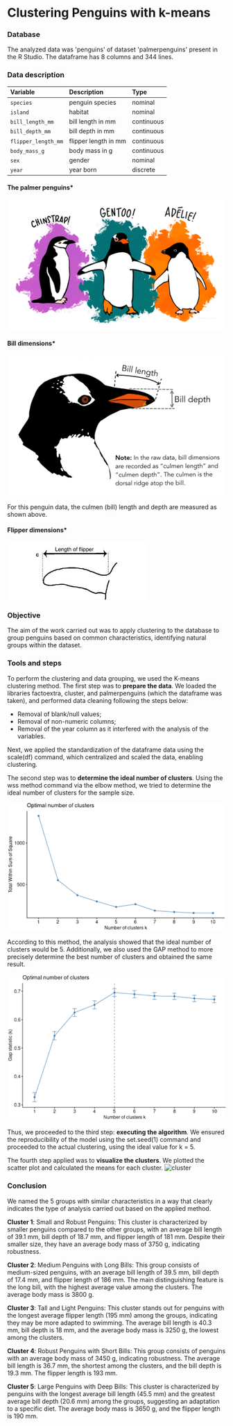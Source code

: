 # Clustering Penguins with k-means

### Database
The analyzed data was 'penguins' of dataset 'palmerpenguins' present in the R Studio. The dataframe has 8 columns and 344 lines.

### Data description
| Variable            | Description          | Type       |
| :---                | :---                 | :---       |
| `species`           | penguin species      | nominal    |
| `island`            | habitat              | nominal    |
| `bill_length_mm`    | bill length in mm    | continuous |
| `bill_depth_mm`     | bill depth in mm     | continuous |
| `flipper_length_mm` | flipper length in mm | continuous |
| `body_mass_g`       | body mass in g       | continuous |
| `sex`               | gender               | nominal    |
| `year`              | year born            | discrete   |

#### The palmer penguins*
![palmer](https://raw.githubusercontent.com/naonaotan/k-means-clustering/main/lter_penguins.png)

#### Bill dimensions*
![culmen](https://raw.githubusercontent.com/naonaotan/k-means-clustering/main/culmen_depth.png)

For this penguin data, the culmen (bill) length and depth are measured as shown above.

#### Flipper dimensions*
![flipper](https://raw.githubusercontent.com/naonaotan/k-means-clustering/main/flipper.png)

### Objective

The aim of the work carried out was to apply clustering to the database to group penguins based on common characteristics, identifying natural groups within the dataset.

### Tools and steps

To perform the clustering and data grouping, we used the K-means clustering method.
The first step was to **prepare the data**. We loaded the libraries factoextra, cluster, and palmerpenguins (which the dataframe was taken), and performed data cleaning following the steps below:

- Removal of blank/null values;
- Removal of non-numeric columns;
- Removal of the year column as it interfered with the analysis of the variables.

Next, we applied the standardization of the dataframe data using the scale(df) command, which centralized and scaled the data, enabling clustering.

The second step was to **determine the ideal number of clusters**. Using the wss method command via the elbow method, we tried to determine the ideal number of clusters for the sample size.

![elbow](https://raw.githubusercontent.com/naonaotan/k-means-clustering/main/elbow%20method.png)

According to this method, the analysis showed that the ideal number of clusters would be 5. Additionally, we also used the GAP method to more precisely determine the best number of clusters and obtained the same result.

![gap](https://raw.githubusercontent.com/naonaotan/k-means-clustering/main/gap.png)

Thus, we proceeded to the third step: **executing the algorithm**. We ensured the reproducibility of the model using the set.seed(1) command and proceeded to the actual clustering, using the ideal value for k = 5.

The fourth step applied was to **visualize the clusters**. We plotted the scatter plot and calculated the means for each cluster.
![cluster]()

### Conclusion

We named the 5 groups with similar characteristics in a way that clearly indicates the type of analysis carried out based on the applied method.

**Cluster 1**:
Small and Robust Penguins: This cluster is characterized by smaller penguins compared to the other groups, with an average bill length of 39.1 mm, bill depth of 18.7 mm, and flipper length of 181 mm. Despite their smaller size, they have an average body mass of 3750 g, indicating robustness.

**Cluster 2**:
Medium Penguins with Long Bills: This group consists of medium-sized penguins, with an average bill length of 39.5 mm, bill depth of 17.4 mm, and flipper length of 186 mm. The main distinguishing feature is the long bill, with the highest average value among the clusters. The average body mass is 3800 g.

**Cluster 3**:
Tall and Light Penguins: This cluster stands out for penguins with the longest average flipper length (195 mm) among the groups, indicating they may be more adapted to swimming. The average bill length is 40.3 mm, bill depth is 18 mm, and the average body mass is 3250 g, the lowest among the clusters.

**Cluster 4**:
Robust Penguins with Short Bills: This group consists of penguins with an average body mass of 3450 g, indicating robustness. The average bill length is 36.7 mm, the shortest among the clusters, and the bill depth is 19.3 mm. The flipper length is 193 mm.

**Cluster 5**:
Large Penguins with Deep Bills: This cluster is characterized by penguins with the longest average bill length (45.5 mm) and the greatest average bill depth (20.6 mm) among the groups, suggesting an adaptation to a specific diet. The average body mass is 3650 g, and the flipper length is 190 mm.

